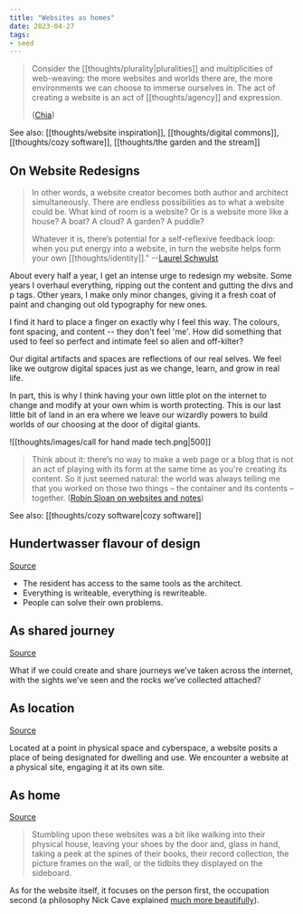 ```yaml
---
title: "Websites as homes"
date: 2023-04-27
tags:
- seed
---
```


> Consider the [[thoughts/plurality|pluralities]] and multiplicities of web-weaving: the more websites and worlds there are, the more environments we can choose to immerse ourselves in. The act of creating a website is an act of [[thoughts/agency]] and expression.
> 
> ([Chia](https://chias.website/manifesto/))

See also: [[thoughts/website inspiration]], [[thoughts/digital commons]], [[thoughts/cozy software]], [[thoughts/the garden and the stream]]

## On Website Redesigns
> In other words, a website creator becomes both author and architect simultaneously. There are endless possibilities as to what a website could be. What kind of room is a website? Or is a website more like a house? A boat? A cloud? A garden? A puddle?
> 
> Whatever it is, there’s potential for a self-reflexive feedback loop: when you put energy into a website, in turn the website helps form your own [[thoughts/identity]]." --[Laurel Schwulst](https://thecreativeindependent.com/essays/laurel-schwulst-my-website-is-a-shifting-house-next-to-a-river-of-knowledge-what-could-yours-be/)

About every half a year, I get an intense urge to redesign my website. Some years I overhaul everything, ripping out the content and gutting the divs and p tags. Other years, I make only minor changes, giving it a fresh coat of paint and changing out old typography for new ones.

I find it hard to place a finger on exactly why I feel this way. The colours, font spacing, and content -- they don't feel 'me'. How did something that used to feel so perfect and intimate feel so alien and off-kilter?

Our digital artifacts and spaces are reflections of our real selves. We feel like we outgrow digital spaces just as we change, learn, and grow in real life.

In part, this is why I think having your own little plot on the internet to change and modify at your own whim is worth protecting. This is our last little bit of land in an era where we leave our wizardly powers to build worlds of our choosing at the door of digital giants.

![[thoughts/images/call for hand made tech.png|500]]

> Think about it: there’s no way to make a web page or a blog that is not an act of playing with its form at the same time as you're creating its content. So it just seemed natural: the world was always telling me that you worked on those two things – the container and its contents – together. ([Robin Sloan on websites and notes](https://every.to/superorganizers/tasting-notes-with-robin-sloan-25629085))

See also: [[thoughts/cozy software|cozy software]]

## Hundertwasser flavour of design
[Source](https://hundertwasser.com/en/texts/verschimmelungsmanifest_gegen_den_rationalismus_in_der_architektur)

-  The resident has access to the same tools as the architect.
-  Everything is writeable, everything is rewriteable.
-  People can solve their own problems.

## As shared journey
[Source](https://garden.vincentli.space/making-a-place-on-the-web---garden)

What if we could create and share journeys we’ve taken across the internet, with the sights we’ve seen and the rocks we’ve collected attached?

## As location
[Source](https://chias.website/manifesto/)

Located at a point in physical space and cyberspace, a website posits a place of being designated for dwelling and use. We encounter a website at a physical site, engaging it at its own site.

## As home
[Source](https://www.daniel.pizza/writing/building-home-web)

>   Stumbling upon these websites was a bit like walking into their physical house, leaving your shoes by the door and, glass in hand, taking a peek at the spines of their books, their record collection, the picture frames on the wall, or the tidbits they displayed on the sideboard.

As for the website itself, it focuses on the person first, the occupation second (a philosophy Nick Cave explained [much more beautifully](https://www.youtube.com/watch?v=kWivlKQyxjU)).
